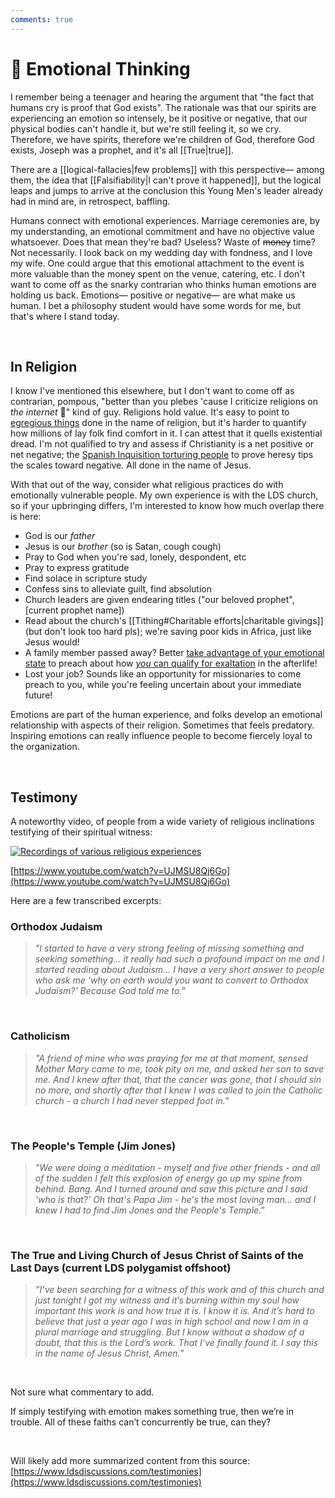 ```yaml
---
comments: true
---
```

# 🥺 Emotional Thinking
I remember being a teenager and hearing the argument that "the fact that humans cry is proof that God exists". The rationale was that our spirits are experiencing an emotion so intensely, be it positive or negative, that our physical bodies can't handle it, but we're still feeling it, so we cry. Therefore, we have spirits, therefore we're children of God, therefore God exists, Joseph was a prophet, and it's all [[True|true]].

There are a [[logical-fallacies|few problems]] with this perspective— among them, the idea that [[Falsifiability|I can't prove it happened]], but the logical leaps and jumps to arrive at the conclusion this Young Men's leader already had in mind are, in retrospect, baffling.

Humans connect with emotional experiences. Marriage ceremonies are, by my understanding, an emotional commitment and have no objective value whatsoever. Does that mean they're bad? Useless? Waste of ~~money~~ time? Not necessarily. I look back on my wedding day with fondness, and I love my wife. One could argue that this emotional attachment to the event is more valuable than the money spent on the venue, catering, etc. I don't want to come off as the snarky contrarian who thinks human emotions are holding us back. Emotions— positive or negative— are what make us human. I bet a philosophy student would have some words for me, but that's where I stand today.

&nbsp;

## In Religion
I know I've mentioned this elsewhere, but I don't want to come off as contrarian, pompous, "better than you plebes 'cause I criticize religions on *the internet* 😤" kind of guy. Religions hold value. It's easy to point to [egregious things](https://en.wikipedia.org/wiki/Crusades) done in the name of religion, but it's harder to quantify how millions of lay folk find comfort in it. I can attest that it quells existential dread. I'm not qualified to try and assess if Christianity is a net positive or net negative; the [Spanish Inquisition torturing people](https://en.wikipedia.org/wiki/Spanish_Inquisition#Torture) to prove heresy tips the scales toward negative. All done in the name of Jesus.

With that out of the way, consider what religious practices do with emotionally vulnerable people. My own experience is with the LDS church, so if your upbringing differs, I'm interested to know how much overlap there is here:

* God is our *father*
* Jesus is our *brother* (so is Satan, cough cough)
* Pray to God when you're sad, lonely, despondent, etc
* Pray to express gratitude
* Find solace in scripture study
* Confess sins to alleviate guilt, find absolution
* Church leaders are given endearing titles ("our beloved prophet", [current prophet name])
* Read about the church's [[Tithing#Charitable efforts|charitable givings]] (but don't look too hard pls); we're saving poor kids in Africa, just like Jesus would!
* A family member passed away? Better [take advantage of your emotional state](https://www.churchofjesuschrist.org/study/general-conference/1988/10/funerals-a-time-for-reverence?lang=eng&id=p25#p25) to preach about how [*you* can qualify for exaltation](https://www.churchofjesuschrist.org/study/general-conference/1988/10/funerals-a-time-for-reverence?lang=eng&id=p31-p32#p31) in the afterlife!
* Lost your job? Sounds like an opportunity for missionaries to come preach to you, while you're feeling uncertain about your immediate future!

Emotions are part of the human experience, and folks develop an emotional relationship with aspects of their religion. Sometimes that feels predatory. Inspiring emotions can really influence people to become fiercely loyal to the organization. 

&nbsp;

## Testimony
A noteworthy video, of people from a wide variety of religious inclinations testifying of their spiritual witness:

[![Recordings of various religious experiences](http://img.youtube.com/vi/UJMSU8Qj6Go/3.jpg)](http://www.youtube.com/watch?v=UJMSU8Qj6Go)

[https://www.youtube.com/watch?v=UJMSU8Qj6Go](https://www.youtube.com/watch?v=UJMSU8Qj6Go)

Here are a few transcribed excerpts:

### Orthodox Judaism
> *"I started to have a very strong feeling of missing something and seeking something... it really had such a profound impact on me and I started reading about Judaism... I have a very short answer to people who ask me 'why on earth would you want to convert to Orthodox Judaism?' Because God told me to."*

&nbsp;

### Catholicism
> *"A friend of mine who was praying for me at that moment, sensed Mother Mary came to me, took pity on me, and asked her son to save me. And I knew after that, that the cancer was gone, that I should sin no more, and shortly after that I knew I was called to join the Catholic church - a church I had never stepped foot in."*

&nbsp;

### The People's Temple (Jim Jones)
> *"We were doing a meditation - myself and five other friends - and all of the sudden I felt this explosion of energy go up my spine from behind. Bang. And I turned around and saw this picture and I said 'who is that?' Oh that's Papa Jim - he's the most loving man... and I knew I had to find Jim Jones and the People's Temple."*

&nbsp;

### The True and Living Church of Jesus Christ of Saints of the Last Days (current LDS polygamist offshoot)

> *”I’ve been searching for a witness of this work and of this church and just tonight I got my witness and it’s burning within my soul how important this work is and how true it is. I know it is. And it’s hard to believe that just a year ago I was in high school and now I am in a plural marriage and struggling. But I know without a shadow of a doubt, that this is the Lord’s work. That I’ve finally found it. I say this in the name of Jesus Christ, Amen.”*

&nbsp;

Not sure what commentary to add.

If simply testifying with emotion makes something true, then we’re in trouble. All of these faiths can’t concurrently be true, can they?

&nbsp;  

Will likely add more summarized content from this source: [https://www.ldsdiscussions.com/testimonies](https://www.ldsdiscussions.com/testimonies)